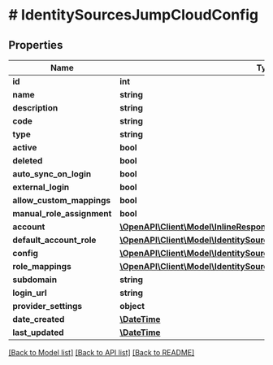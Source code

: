 # # IdentitySourcesJumpCloudConfig

## Properties

Name | Type | Description | Notes
------------ | ------------- | ------------- | -------------
**id** | **int** |  | [optional]
**name** | **string** |  | [optional]
**description** | **string** |  | [optional]
**code** | **string** |  | [optional]
**type** | **string** |  | [optional]
**active** | **bool** |  | [optional]
**deleted** | **bool** |  | [optional]
**auto_sync_on_login** | **bool** |  | [optional]
**external_login** | **bool** |  | [optional]
**allow_custom_mappings** | **bool** |  | [optional]
**manual_role_assignment** | **bool** |  | [optional]
**account** | [**\OpenAPI\Client\Model\InlineResponse20040AppDeployInstance**](InlineResponse20040AppDeployInstance.md) |  | [optional]
**default_account_role** | [**\OpenAPI\Client\Model\IdentitySourcesLDAPConfigDefaultAccountRole**](IdentitySourcesLDAPConfigDefaultAccountRole.md) |  | [optional]
**config** | [**\OpenAPI\Client\Model\IdentitySourcesJumpCloudConfigConfig**](IdentitySourcesJumpCloudConfigConfig.md) |  | [optional]
**role_mappings** | [**\OpenAPI\Client\Model\IdentitySourcesJumpCloudConfigRoleMappings[]**](IdentitySourcesJumpCloudConfigRoleMappings.md) |  | [optional]
**subdomain** | **string** |  | [optional]
**login_url** | **string** |  | [optional]
**provider_settings** | **object** |  | [optional]
**date_created** | [**\DateTime**](\DateTime.md) |  | [optional]
**last_updated** | [**\DateTime**](\DateTime.md) |  | [optional]

[[Back to Model list]](../../README.md#models) [[Back to API list]](../../README.md#endpoints) [[Back to README]](../../README.md)
